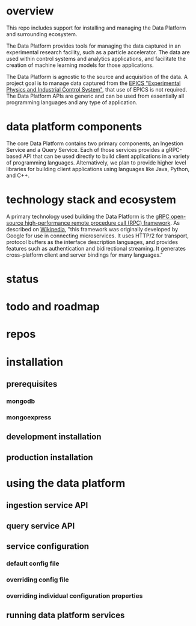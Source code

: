 # overview
This repo includes support for installing and managing the Data Platform and surrounding ecosystem.

The Data Platform provides tools for managing the data captured in an experimental research facility, such as a particle accelerator.  The data are used within control systems and analytics applications, and facilitate the creation of machine learning models for those applications.

The Data Platform is agnostic to the source and acquisition of the data.  A project goal is to manage data captured from the [EPICS "Experimental Physics and Industrial Control System"]([url](https://epics-controls.org/)), that use of EPICS is not required.  The Data Platform APIs are generic and can be used from essentially all programming languages and any type of application.

# data platform components
The core Data Platform contains two primary components, an Ingestion Service and a Query Service.  Each of those services provides a gRPC-based API that can be used directly to build client applications in a variety of programming languages.  Alternatively, we plan to provide higher level libraries for building client applications using languages like Java, Python, and C++.

# technology stack and ecosystem
A primary technology used building the Data Platform is the [gRPC open-source high-performance remote procedure call (RPC) framework]([url](https://grpc.io/)).  As described on [Wikipedia]([url](https://en.wikipedia.org/wiki/GRPC)), "this framework was originally developed by Google for use in connecting microservices.  It uses HTTP/2 for transport, protocol buffers as the interface description languages, and provides features such as authentication and bidirectional streaming.  It generates cross-platform client and server bindings for many languages."

# status

# todo and roadmap

# repos

# installation

## prerequisites
### mongodb
### mongoexpress

## development installation
## production installation

# using the data platform

## ingestion service API
## query service API

## service configuration
### default config file
### overriding config file
### overriding individual configuration properties

## running data platform services
